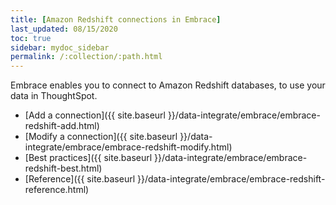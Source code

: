 ```yaml
---
title: [Amazon Redshift connections in Embrace]
last_updated: 08/15/2020
toc: true
sidebar: mydoc_sidebar
permalink: /:collection/:path.html
---
```

Embrace enables you to connect to Amazon Redshift databases, to use your data in ThoughtSpot.

- [Add a connection]({{ site.baseurl }}/data-integrate/embrace/embrace-redshift-add.html)
- [Modify a connection]({{ site.baseurl }}/data-integrate/embrace/embrace-redshift-modify.html)
- [Best practices]({{ site.baseurl }}/data-integrate/embrace/embrace-redshift-best.html)
- [Reference]({{ site.baseurl }}/data-integrate/embrace/embrace-redshift-reference.html)
